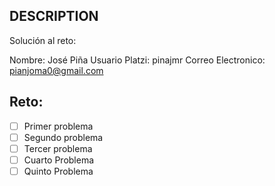 ## DESCRIPTION

Solución al reto:

Nombre: José Piña
Usuario Platzi: pinajmr
Correo Electronico: pianjoma0@gmail.com

## Reto:

- [ ] Primer problema
- [ ] Segundo problema
- [ ] Tercer problema
- [ ] Cuarto Problema
- [ ] Quinto Problema

